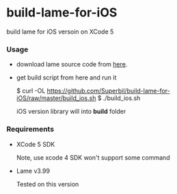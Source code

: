 build-lame-for-iOS
==================

build lame for iOS versoin on XCode 5

### Usage

- download lame source code from [here](http://lame.sourceforge.net/).

- get build script from here and run it

    $ curl -OL https://github.com/Superbil/build-lame-for-iOS/raw/master/build_ios.sh
    $ ./build_ios.sh

    iOS version library will into **build** folder

### Requirements

* XCode 5 SDK

    Note, use xcode 4 SDK won't support some command

* Lame v3.99

    Tested on this version
